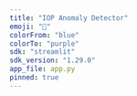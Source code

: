 ```yaml
---
title: "IOP Anomaly Detector"
emoji: "💉"
colorFrom: "blue"
colorTo: "purple"
sdk: "streamlit"
sdk_version: "1.29.0"
app_file: app.py
pinned: true
---
```

